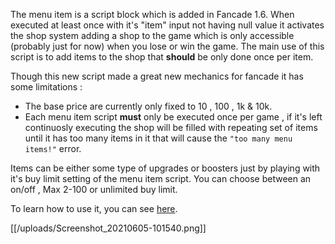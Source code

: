 The menu item is a script block which is added in Fancade 1.6. When executed at least once with it's "item" input not having null value it activates the shop system adding a shop to the game which is only accessible (probably just for now) when you lose or win the game. The main use of this script is to add items to the shop that **should** be only done once per item. 

Though this new script made a great new mechanics for fancade it has some limitations :
- The base price are currently only fixed to 10 , 100 , 1k & 10k.
- Each menu item script **must** only be executed once per game , if it's left continuosly executing the shop will be filled with repeating set of items until it has too many items in it that will cause the `"too many menu items!"` error.

Items can be either some type of upgrades or boosters just by playing with it's buy limit setting of the menu item script. You can choose between an on/off , Max 2-100 or unlimited buy limit.

To learn how to use it, you can see [here](https://www.fancade.com/wiki/How%20to%20use%20the%20shop%20system.md).

[[/uploads/Screenshot_20210605-101540.png]]